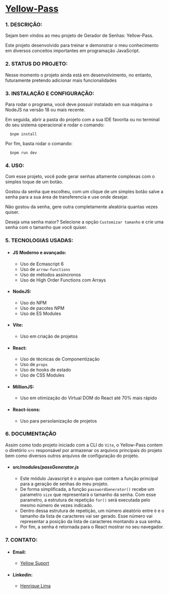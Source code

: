 # [Yellow-Pass](https://yellow-pass.vercel.app/)

### 1. DESCRIÇÃO:

Sejam bem vindos ao meu projeto de Gerador de Senhas: Yellow-Pass.

Este projeto desenvolvido para treinar e demonstrar o meu conhecimento em diversos conceitos importantes em programação
JavaScript.

### 2. STATUS DO PROJETO:

Nesse momento o projeto ainda está em desenvolvimento, no entanto, futuramente pretendo adicionar mais funcionalidades

### 3. INSTALAÇÃO E CONFIGURAÇÃO:

Para rodar o programa, você deve possuir instalado em sua máquina o NodeJS na versão 18 ou mais recente.

Em seguida, abrir a pasta do projeto com a sua IDE favorita ou no terminal do seu sistema operacional e rodar o comando:

```shell
  $npm install
```

Por fim, basta rodar o comando:

```shell
  $npm run dev
```

### 4. USO:

Com esse projeto, você pode gerar senhas altamente complexas com o simples toque de um botão.

Gostou da senha que escolheu, com um clique de um simples botão salve a senha para a sua área de transferencia e use
onde desejar.

Não gostou da senha, gere outra completamente aleatória quantas vezes quiser.

Deseja uma senha maior? Selecione a opção `Customizar tamanho` e crie uma senha com o tamanho que você quiser.

### 5. TECNOLOGIAS USADAS:

- #### JS Moderno e avançado:
    - Uso de Ecmascript 6
    - Uso de `arrow-functions`
    - Uso de métodos assincronos
    - Uso de High Order Functions com Arrays
- #### NodeJS:
    - Uso do NPM
    - Uso de pacotes NPM
    - Uso de ES Modules
- #### Vite:
    - Uso em criação de projetos
- #### React:
    - Uso de técnicas de Componentização
    - Uso de `props`
    - Uso de hooks de estado
    - Uso de CSS Modules

- #### MillionJS:
    - Uso em otimização do Virtual DOM do React até 70% mais rápido
- #### React-icons:
    - Uso para persolanização de projetos

### 6. DOCUMENTAÇÃO

Assim como todo projeto iniciado com a CLI do `Vite`, o Yellow-Pass contem o diretório `src` responsável por armazenar
os arquivos principais do projeto bem como diversos outros arquivos de configuração do projeto.

- #### src/modules/_passGenerator.js_
    - Este módulo Javascript é o arquivo que contem a função principal para a geração de senhas do meu projeto.
    - De forma simplificada, a função `passwordGenerator()` recebe um parametro `size` que representará o tamanho da senha. Com esse parametro, a estrutura de repetição `for()` será executada pelo mesmo número de vezes indicado.
    - Dentro dessa estrutura de repetição, um número aleatório entre `0` e o tamanho da lista de caracteres vai ser gerado. Esse número vai representar a posição da lista de caracteres montando a sua senha. 
    - Por fim, a senha é retornada para o React mostrar no seu navegador.

### 7. CONTATO:
- #### Email:
  - [Yellow Suport](mailto:yellowsuport.crux924@passmail.net)
- #### Linkedin:
  - [Henrique Lima](https://www.linkedin.com/in/henrique-duarte-de-oliveira-lima-9ba728203)

